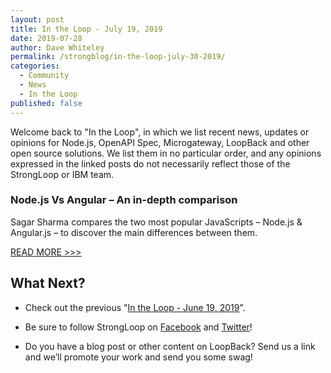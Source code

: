 ```yaml
---
layout: post
title: In the Loop - July 19, 2019
date: 2019-07-28
author: Dave Whiteley
permalink: /strongblog/in-the-loop-july-30-2019/
categories:
  - Community
  - News
  - In the Loop
published: false
---
```


Welcome back to "In the Loop", in which we list recent news, updates or opinions for Node.js, OpenAPI Spec, Microgateway, LoopBack and other open source solutions. We list them in no particular order, and any opinions expressed in the linked posts do not necessarily reflect those of the StrongLoop or IBM team.
<!--more-->

### Node.js Vs Angular – An in-depth comparison

Sagar Sharma compares the two most popular JavaScripts – Node.js & Angular.js – to discover the main differences between them.

[READ MORE >>>](https://jaxenter.com/node-js-vs-angular-depth-comparison-159129.html)


## What Next?

* Check out the previous "[In the Loop - June 19, 2019](https://strongloop.com/strongblog/in-the-loop-june-19-2019/)".

* Be sure to follow StrongLoop on [Facebook](https://www.facebook.com/strongloop/) and [Twitter](https://twitter.com/StrongLoop)!

* Do you have a blog post or other content on LoopBack? Send us a link and we’ll promote your work and send you some swag!
